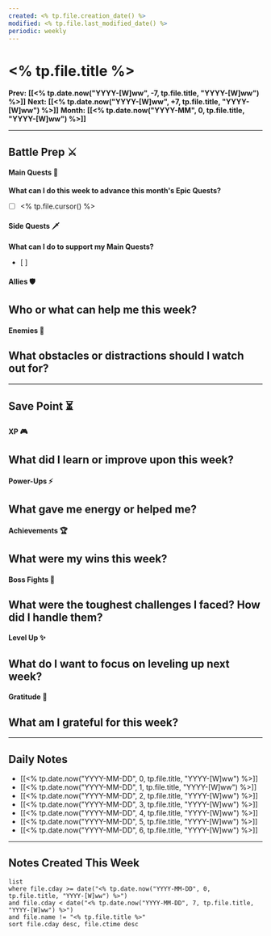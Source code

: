```yaml
---
created: <% tp.file.creation_date() %>
modified: <% tp.file.last_modified_date() %>
periodic: weekly
---
```

# <% tp.file.title %>

**Prev:** **[[<% tp.date.now("YYYY-[W]ww", -7, tp.file.title, "YYYY-[W]ww") %>]]**
**Next:** **[[<% tp.date.now("YYYY-[W]ww", +7, tp.file.title, "YYYY-[W]ww") %>]]**
**Month:** **[[<% tp.date.now("YYYY-MM", 0, tp.file.title, "YYYY-[W]ww") %>]]**

___
## Battle Prep ⚔️
#### Main Quests 🏹
**What can I do this week to advance this month's Epic Quests?**
- [ ] <% tp.file.cursor() %>
#### Side Quests 🗡️
**What can I do to support my Main Quests?**
- [ ] 
#### Allies 🛡️
 **Who or what can help me this week?**  
- 
#### Enemies 👹
**What obstacles or distractions should I watch out for?**  
- 

---
## Save Point ⏳ 
#### XP 🎮
**What did I learn or improve upon this week?**  
- 
#### Power-Ups ⚡
**What gave me energy or helped me?**  
- 
#### Achievements 🏆
**What were my wins this week?**  
- 
#### Boss Fights 🐉
**What were the toughest challenges I faced? How did I handle them?**  
- 
#### Level Up ✨
**What do I want to focus on leveling up next week?**
- 
#### Gratitude 💖
**What am I grateful for this week?**  
- 

___
## Daily Notes
- [[<% tp.date.now("YYYY-MM-DD", 0, tp.file.title, "YYYY-[W]ww") %>]]
- [[<% tp.date.now("YYYY-MM-DD", 1, tp.file.title, "YYYY-[W]ww") %>]]
- [[<% tp.date.now("YYYY-MM-DD", 2, tp.file.title, "YYYY-[W]ww") %>]]
- [[<% tp.date.now("YYYY-MM-DD", 3, tp.file.title, "YYYY-[W]ww") %>]]
- [[<% tp.date.now("YYYY-MM-DD", 4, tp.file.title, "YYYY-[W]ww") %>]]
- [[<% tp.date.now("YYYY-MM-DD", 5, tp.file.title, "YYYY-[W]ww") %>]]
- [[<% tp.date.now("YYYY-MM-DD", 6, tp.file.title, "YYYY-[W]ww") %>]]

---
## Notes Created This Week
```dataview
list 
where file.cday >= date("<% tp.date.now("YYYY-MM-DD", 0, tp.file.title, "YYYY-[W]ww") %>") 
and file.cday < date("<% tp.date.now("YYYY-MM-DD", 7, tp.file.title, "YYYY-[W]ww") %>") 
and file.name != "<% tp.file.title %>"
sort file.cday desc, file.ctime desc
```

